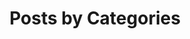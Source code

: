 ---
title: "Posts by Categories"
layout: categories
permalink: /categories/
author_profile: true
sidebar_main: true
---